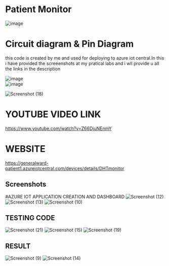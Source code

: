 # Patient Monitor
![image](https://github.com/Sandeepnayak391/patientmonitor/assets/121727529/6bf62756-7107-46ac-b89f-35295513b1ca) 
# Circuit diagram & Pin Diagram
this code is created by me and used for deploying to azure iot central.In this i have provided the screeenshots at my pratical labs and i wll provide u all the links in the description 


![image](https://github.com/Sandeepnayak391/patientmonitor/assets/121727529/449be203-064a-4dc2-9aef-c25ef6f7eb02)     
![image](https://github.com/Sandeepnayak391/patientmonitor/assets/121727529/792b2919-011c-4742-bd5e-5195ed3c4088)


![Screenshot (18)](https://github.com/Sandeepnayak391/patientmonitor/assets/121727529/bdd76af0-e1f5-4a59-a70e-2f85c5401620)
# YOUTUBE VIDEO LINK
https://www.youtube.com/watch?v=Z66DjuNEnmY
# WEBSITE
https://generalward-patient1.azureiotcentral.com/devices/details/DHTmonitor
## Screenshots
 #AZURE IOT APPLICATION CREATION AND DASHBOARD
![Screenshot (12)](https://github.com/Sandeepnayak391/patientmonitor/assets/121727529/a259a576-a532-4478-9c92-8a2fe67badac)
![Screenshot (13)](https://github.com/Sandeepnayak391/patientmonitor/assets/121727529/ba24a6cc-61af-4be3-b51d-fd915f461cb1)
![Screenshot (10)](https://github.com/Sandeepnayak391/patientmonitor/assets/121727529/9faae81b-b4a4-4bf3-b783-e5e2afeb4850)
## TESTING CODE
![Screenshot (21)](https://github.com/Sandeepnayak391/patientmonitor/assets/121727529/ea4dff1b-de7f-4b7d-b0c1-70bdf612ec28)
![Screenshot (15)](https://github.com/Sandeepnayak391/patientmonitor/assets/121727529/eda44154-648f-4ac7-b0d6-9c8887fa37d9)
![Screenshot (19)](https://github.com/Sandeepnayak391/patientmonitor/assets/121727529/5ac862b6-ea57-4e24-8e9a-30197aa4ac87)
## RESULT
![Screenshot (9)](https://github.com/Sandeepnayak391/patientmonitor/assets/121727529/5a96a687-281e-4e74-83c9-d3b19b595224)
![Screenshot (14)](https://github.com/Sandeepnayak391/patientmonitor/assets/121727529/57f2130b-3d59-4acd-a738-3b7542d95d00)

